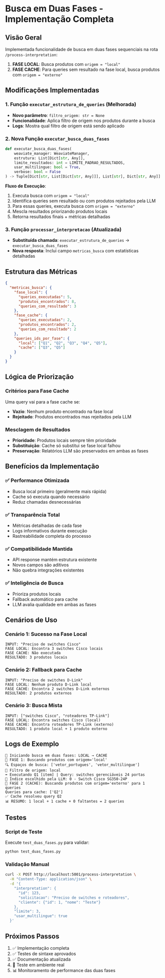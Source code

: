 # Busca em Duas Fases - Implementação Completa

## Visão Geral
Implementada funcionalidade de busca em duas fases sequenciais na rota `/process-interpretation`:

1. **FASE LOCAL**: Busca produtos com `origem = "local"`
2. **FASE CACHE**: Para queries sem resultado na fase local, busca produtos com `origem = "externo"`

## Modificações Implementadas

### 1. Função `executar_estrutura_de_queries` (Melhorada)
- **Novo parâmetro**: `filtro_origem: str = None`
- **Funcionalidade**: Aplica filtro de origem nos produtos durante a busca
- **Logs**: Mostra qual filtro de origem está sendo aplicado

### 2. Nova Função `executar_busca_duas_fases`
```python
def executar_busca_duas_fases(
    weaviate_manager: WeaviateManager,
    estrutura: List[Dict[str, Any]],
    limite_resultados: int = LIMITE_PADRAO_RESULTADOS,
    usar_multilingue: bool = True,
    verbose: bool = False
) -> Tuple[Dict[str, List[Dict[str, Any]]], List[str], Dict[str, Any]]:
```

**Fluxo de Execução**:
1. Executa busca com `origem = "local"`
2. Identifica queries sem resultado ou com produtos rejeitados pela LLM
3. Para essas queries, executa busca com `origem = "externo"`
4. Mescla resultados priorizando produtos locais
5. Retorna resultados finais + métricas detalhadas

### 3. Função `processar_interpretacao` (Atualizada)
- **Substituída chamada**: `executar_estrutura_de_queries` → `executar_busca_duas_fases`
- **Nova resposta**: Inclui campo `metricas_busca` com estatísticas detalhadas

## Estrutura das Métricas

```json
{
  "metricas_busca": {
    "fase_local": {
      "queries_executadas": 5,
      "produtos_encontrados": 8,
      "queries_com_resultado": 3
    },
    "fase_cache": {
      "queries_executadas": 2,
      "produtos_encontrados": 2,
      "queries_com_resultado": 2
    },
    "queries_ids_por_fase": {
      "local": ["Q1", "Q2", "Q3", "Q4", "Q5"],
      "cache": ["Q3", "Q5"]
    }
  }
}
```

## Lógica de Priorização

### Critérios para Fase Cache
Uma query vai para a fase cache se:
- **Vazio**: Nenhum produto encontrado na fase local
- **Rejeitado**: Produtos encontrados mas rejeitados pela LLM

### Mesclagem de Resultados
- **Prioridade**: Produtos locais sempre têm prioridade
- **Substituição**: Cache só substitui se fase local falhou
- **Preservação**: Relatórios LLM são preservados em ambas as fases

## Benefícios da Implementação

### ✅ **Performance Otimizada**
- Busca local primeiro (geralmente mais rápida)
- Cache só executa quando necessário
- Reduz chamadas desnecessárias

### ✅ **Transparência Total**
- Métricas detalhadas de cada fase
- Logs informativos durante execução
- Rastreabilidade completa do processo

### ✅ **Compatibilidade Mantida**
- API response mantém estrutura existente
- Novos campos são aditivos
- Não quebra integrações existentes

### ✅ **Inteligência de Busca**
- Prioriza produtos locais
- Fallback automático para cache
- LLM avalia qualidade em ambas as fases

## Cenários de Uso

### Cenário 1: Sucesso na Fase Local
```
INPUT: "Preciso de switches Cisco"
FASE LOCAL: Encontra 3 switches Cisco locais
FASE CACHE: Não executada
RESULTADO: 3 produtos locais
```

### Cenário 2: Fallback para Cache
```
INPUT: "Preciso de switches D-Link"
FASE LOCAL: Nenhum produto D-Link local
FASE CACHE: Encontra 2 switches D-Link externos
RESULTADO: 2 produtos externos
```

### Cenário 3: Busca Mista
```
INPUT: ["switches Cisco", "roteadores TP-Link"]
FASE LOCAL: Encontra switches Cisco (local)
FASE CACHE: Encontra roteadores TP-Link (externo)
RESULTADO: 1 produto local + 1 produto externo
```

## Logs de Exemplo

```
🚀 Iniciando busca em duas fases: LOCAL → CACHE
📍 FASE 1: Buscando produtos com origem='local'
🔍 Espaços de busca: ['vetor_portugues', 'vetor_multilingue']
🎯 Filtro de origem: local
➡️ Executando Q1 [item] | Query: switches gerenciáveis 24 portas
🎯 Índice escolhido pela LLM: 0 - Switch Cisco SG350-24P
🔄 FASE 2 (CACHE): Buscando produtos com origem='externo' para 1 queries
Queries para cache: ['Q2']
✅ Cache resolveu query Q2
📊 RESUMO: 1 local + 1 cache + 0 faltantes = 2 queries
```

## Testes

### Script de Teste
Execute `test_duas_fases.py` para validar:
```bash
python test_duas_fases.py
```

### Validação Manual
```bash
curl -X POST http://localhost:5001/process-interpretation \
  -H "Content-Type: application/json" \
  -d '{
    "interpretation": {
      "id": 123,
      "solicitacao": "Preciso de switches e roteadores",
      "cliente": {"id": 1, "nome": "Teste"}
    },
    "limite": 3,
    "usar_multilingue": true
  }'
```

## Próximos Passos
1. ✅ Implementação completa
2. ✅ Testes de sintaxe aprovados
3. ✅ Documentação atualizada
4. 🔄 Teste em ambiente real
5. 📊 Monitoramento de performance das duas fases

